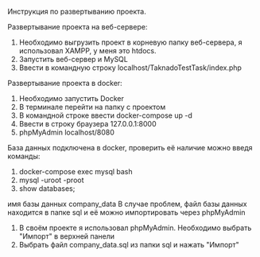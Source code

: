 Инструкция по развертыванию проекта.

Развертывание проекта на веб-сервере:
1. Необходимо выгрузить проект в корневую папку веб-сервера, я использовал XAMPP, у меня это htdocs.
2. Запустить веб-сервер и MySQL
3. Ввести в командную строку localhost/TaknadoTestTask/index.php

Развертывание проекта в docker:
1. Необходимо запустить Docker
2. В терминале перейти на папку с проектом
3. В командной строке ввести docker-compose up -d
4. Ввести в строку браузера 127.0.0.1:8000
5. phpMyAdmin localhost/8080

База данных подключена в docker, проверить её наличие можно введя команды:
1. docker-compose exec mysql bash
2. mysql -uroot -proot
3. show databases;

имя базы данных company_data
В случае проблем, файл базы данных находится в папке sql и её можно импортировать через phpMyAdmin
1. В своём проекте я использовал phpMyAdmin. Необходимо выбрать "Импорт" в верхней панели
2. Выбрать файл company_data.sql из папки sql и нажать "Импорт"
